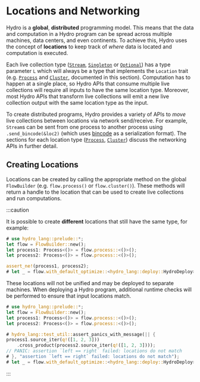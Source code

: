 # Locations and Networking
Hydro is a **global**, **distributed** programming model. This means that the data and computation in a Hydro program can be spread across multiple machines, data centers, and even continents. To achieve this, Hydro uses the concept of **locations** to keep track of _where_ data is located and computation is executed.

Each live collection type ([`Stream`](https://hydro.run/rustdoc/hydro_lang/stream/struct.Stream), [`Singleton`](https://hydro.run/rustdoc/hydro_lang/singleton/struct.Singleton) or [`Optional`](https://hydro.run/rustdoc/hydro_lang/optional/struct.Optional)) has a type parameter `L` which will always be a type that implements the `Location` trait (e.g. [`Process`](./processes) and [`Cluster`](./clusters), documented in this section). Computation has to happen at a single place, so Hydro APIs that consume multiple live collections will require all inputs to have the same location type. Moreover, most Hydro APIs that transform live collections will emit a new live collection output with the same location type as the input.

To create distributed programs, Hydro provides a variety of APIs to _move_ live collections between locations via network send/receive. For example, `Stream`s can be sent from one process to another process using `.send_bincode(&loc2)` (which uses [bincode](https://docs.rs/bincode/latest/bincode/) as a serialization format). The sections for each location type ([`Process`](./processes), [`Cluster`](./clusters)) discuss the networking APIs in further detail.

## Creating Locations
Locations can be created by calling the appropriate method on the global `FlowBuilder` (e.g. `flow.process()` or `flow.cluster()`). These methods will return a handle to the location that can be used to create live collections and run computations.

<!-- TODO(shadaj): provide documentation on FlowBuilder and link from the mention above -->

:::caution

It is possible to create **different** locations that still have the same type, for example:

```rust
# use hydro_lang::prelude::*;
let flow = FlowBuilder::new();
let process1: Process<()> = flow.process::<()>();
let process2: Process<()> = flow.process::<()>();

assert_ne!(process1, process2);
# let _ = flow.with_default_optimize::<hydro_lang::deploy::HydroDeploy>();
```

These locations will not be unified and may be deployed to separate machines. When deploying a Hydro program, additional runtime checks will be performed to ensure that input locations match.

```rust
# use hydro_lang::prelude::*;
let flow = FlowBuilder::new();
let process1: Process<()> = flow.process::<()>();
let process2: Process<()> = flow.process::<()>();

# hydro_lang::test_util::assert_panics_with_message(|| {
process1.source_iter(q!([1, 2, 3]))
    .cross_product(process2.source_iter(q!([1, 2, 3])));
// PANIC: assertion `left == right` failed: locations do not match
# }, "assertion `left == right` failed: locations do not match");
# let _ = flow.with_default_optimize::<hydro_lang::deploy::HydroDeploy>();
```

:::
